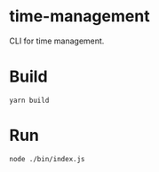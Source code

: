 # time-management
CLI for time management.

# Build
```
yarn build
```

# Run
```
node ./bin/index.js
```